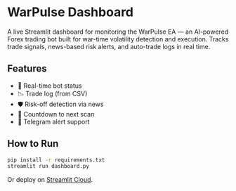 # WarPulse Dashboard

A live Streamlit dashboard for monitoring the WarPulse EA — an AI-powered Forex trading bot built for war-time volatility detection and execution. Tracks trade signals, news-based risk alerts, and auto-trade logs in real time.

## Features
- 📡 Real-time bot status
- 📉 Trade log (from CSV)
- 🛡️ Risk-off detection via news
- 🔁 Countdown to next scan
- 💬 Telegram alert support

## How to Run
```bash
pip install -r requirements.txt
streamlit run dashboard.py
```

Or deploy on [Streamlit Cloud](https://streamlit.io/cloud).
